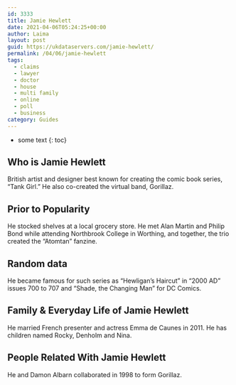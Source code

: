 ```yaml
---
id: 3333
title: Jamie Hewlett
date: 2021-04-06T05:24:25+00:00
author: Laima
layout: post
guid: https://ukdataservers.com/jamie-hewlett/
permalink: /04/06/jamie-hewlett
tags:
  - claims
  - lawyer
  - doctor
  - house
  - multi family
  - online
  - poll
  - business
category: Guides
---
```


* some text
{: toc}


## Who is Jamie Hewlett
                  
                  
                  
British artist and designer best known for creating the comic book series, &#8220;Tank Girl.&#8221; He also co-created the virtual band, Gorillaz.
                  
              
            
              
            
                
                
                
## Prior to Popularity
                  
                  
                  
He stocked shelves at a local grocery store. He met Alan Martin and Philip Bond while attending Northbrook College in Worthing, and together, the trio created the &#8220;Atomtan&#8221; fanzine.
                  
              
            
              
            
                
                
                
## Random data
                  
                  
                  
He became famous for such series as &#8220;Hewligan&#8217;s Haircut&#8221; in &#8220;2000 AD&#8221; issues 700 to 707 and &#8220;Shade, the Changing Man&#8221; for DC Comics.
                  
              
            
              
            
                
                
                
## Family & Everyday Life of Jamie Hewlett
                  
                  
                  
He married French presenter and actress Emma de Caunes in 2011. He has children named Rocky, Denholm and Nina.
                  
              
            
              
            
                
                
                
## People Related With Jamie Hewlett
                  
                  
                  
He and Damon Albarn collaborated in 1998 to form Gorillaz.
                  
              
            
              
            
                
              
            
              
              
            
            
              
            
          
          
          